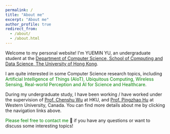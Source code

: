 ```yaml
---
permalink: /
title: "About me"
excerpt: "About me"
author_profile: true
redirect_from: 
  - /about/
  - /about.html
---
```


Welcome to my personal website! I'm YUEMIN YU, an undergraduate student at the [Department of Computer Science, School of Computing and Data Science, The University of Hong Kong](https://www.cs.hku.hk/).

I am quite interested in some Computer Science research topics, including 
<span style="color: green"> Artificial Intelligence of Things (AIoT),
Ubiquitous Computing, Wireless Sensing, Real-world Perception and AI for Science and Healthcare</span>.

During my undergraduate study, I have been working / have worked under the supervision of [Prof. Chenshu Wu](https://cswu.me) at HKU, and [Prof. Pingzhao Hu](https://phulab.org) at Western University, Canada.
You can find more details about me by clicking the navigation links above.  

<span style="color: green">Please feel free to contact me </span> 👋
if you have any questions or want to discuss some interesting topics!
